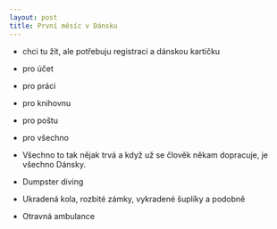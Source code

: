```yaml
---
layout: post
title: První měsíc v Dánsku
---
```


- chci tu žít, ale potřebuju registraci a dánskou kartičku
- pro účet
- pro práci
- pro knihovnu
- pro poštu
- pro všechno

- Všechno to tak nějak trvá a když už se člověk někam dopracuje, je všechno Dánsky.

- Dumpster diving
- Ukradená kola, rozbité zámky, vykradené šuplíky a podobně
- Otravná ambulance
